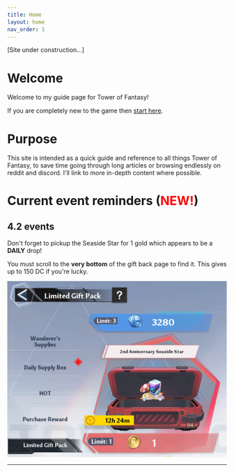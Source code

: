```yaml
---
title: Home
layout: home
nav_order: 1
---
```

[Site under construction...]

# Welcome
Welcome to my guide page for Tower of Fantasy!

If you are completely new to the game then [start here](https://tofnoob.github.io/new_player/new_player.html).

# Purpose
This site is intended as a quick guide and reference to all things Tower of Fantasy, to save time going through long articles or browsing endlessly on reddit and discord. I'll link to more in-depth content where possible.

# Current event reminders (<span style="color:red"><b>NEW!</b></span>)

## 4.2 events
Don't forget to pickup the Seaside Star for 1 gold which appears to be a **DAILY** drop!

You must scroll to the **very bottom** of the gift back page to find it. This gives up to 150 DC if you're lucky.

![](2nd_anniversary_seaside_star.png)

----
